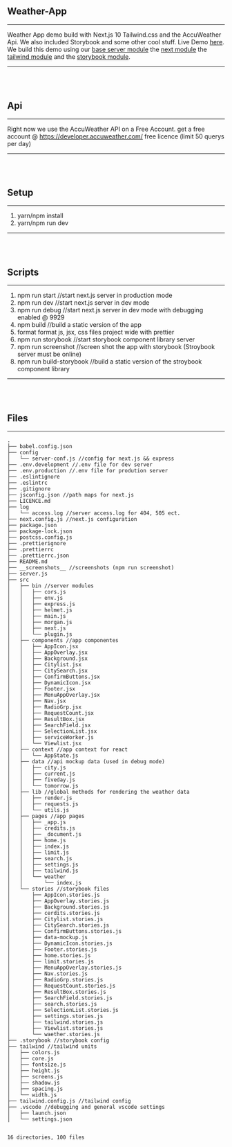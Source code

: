 ## Weather-App
---
Weather App demo build with Next.js 10 Tailwind.css and the AccuWeather Api. We also included Storybook and some other cool stuff. Live Demo [here](https://www.dominikhaid.de/app/weather-app/?target=_blank). We build this demo using our [base server module](https://github.com/dominikhaid/node-base-server) the [next module](https://github.com/dominikhaid/node-module-next) the [tailwind module](https://github.com/dominikhaid/node-module-tailwind-css) and the [storybook module](https://github.com/dominikhaid/node-modules-storybook).

---
<br/>
<br/>


## Api
---
Right now we use the AccuWeather API on a Free Account.
get a free account @ https://developer.accuweather.com/
free licence (limit 50 querys per day)

---

<br/>
<br/>

## Setup
---
1. yarn/npm install
2. yarn/npm run dev
---
<br/>
<br/>

## Scripts
---
1.  npm run start //start next.js server in production mode
2.  npm run dev //start next.js server in dev mode 
3.  npm run debug //start next.js server in dev mode with debugging enabled @ 9929
4.  npm build //build a static version of the app
5.  format format js, jsx, css files project wide with prettier
6.  npm run storybook //start storybook component library server 
7.  npm run screenshot //screen shot the app with storybook (Stroybook server must be online)
8.  npm run build-storybook //build a static version of the stroybook component library
---
<br/>
<br/>

## Files 
---
```
.
├── babel.config.json
├── config
│   └── server-conf.js //config for next.js && express 
├── .env.development //.env file for dev server
├── .env.production //.env file for prodution server
├── .eslintignore 
├── .eslintrc
├── .gitignore
├── jsconfig.json //path maps for next.js
├── LICENCE.md
├── log
│   └── access.log //server access.log for 404, 505 ect.
├── next.config.js //next.js configuration
├── package.json
├── package-lock.json
├── postcss.config.js
├── .prettierignore
├── .prettierrc
├── .prettierrc.json
├── README.md
├── __screenshots__ //screenshots (npm run screenshot)
├── server.js
├── src
│   ├── bin //server modules
│   │   ├── cors.js
│   │   ├── env.js
│   │   ├── express.js
│   │   ├── helmet.js
│   │   ├── main.js
│   │   ├── morgan.js
│   │   ├── next.js
│   │   └── plugin.js
│   ├── components //app componentes
│   │   ├── AppIcon.jsx
│   │   ├── AppOverlay.jsx
│   │   ├── Background.jsx
│   │   ├── Citylist.jsx
│   │   ├── CitySearch.jsx
│   │   ├── ConfirmButtons.jsx
│   │   ├── DynamicIcon.jsx
│   │   ├── Footer.jsx
│   │   ├── MenuAppOverlay.jsx
│   │   ├── Nav.jsx
│   │   ├── RadioGrp.jsx
│   │   ├── RequestCount.jsx
│   │   ├── ResultBox.jsx
│   │   ├── SearchField.jsx
│   │   ├── SelectionList.jsx
│   │   ├── serviceWorker.js
│   │   └── Viewlist.jsx
│   ├── context //app context for react
│   │   └── AppState.js
│   ├── data //api mockup data (used in debug mode) 
│   │   ├── city.js
│   │   ├── current.js
│   │   ├── fiveday.js
│   │   └── tomorrow.js
│   ├── lib //global methods for rendering the weather data
│   │   ├── render.js
│   │   ├── requests.js
│   │   └── utils.js
│   ├── pages //app pages
│   │   ├── _app.js
│   │   ├── credits.js
│   │   ├── _document.js
│   │   ├── home.js
│   │   ├── index.js
│   │   ├── limit.js
│   │   ├── search.js
│   │   ├── settings.js
│   │   ├── tailwind.js
│   │   └── weather
│   │       └── index.js
│   └── stories //storybook files
│       ├── AppIcon.stories.js
│       ├── AppOverlay.stories.js
│       ├── Background.stories.js
│       ├── cerdits.stories.js
│       ├── Citylist.stories.js
│       ├── CitySearch.stories.js
│       ├── ConfirmButtons.stories.js
│       ├── data-mockup.js
│       ├── DynamicIcon.stories.js
│       ├── Footer.stories.js
│       ├── home.stories.js
│       ├── limit.stories.js
│       ├── MenuAppOverlay.stories.js
│       ├── Nav.stories.js
│       ├── RadioGrp.stories.js
│       ├── RequestCount.stories.js
│       ├── ResultBox.stories.js
│       ├── SearchField.stories.js
│       ├── search.stories.js
│       ├── SelectionList.stories.js
│       ├── settings.stories.js
│       ├── tailwind.stories.js
│       ├── Viewlist.stories.js
│       └── waether.stories.js
├── .storybook //storybook config
├── tailwind //tailwind units
│   ├── colors.js
│   ├── core.js
│   ├── fontsize.js
│   ├── height.js
│   ├── screens.js
│   ├── shadow.js
│   ├── spacing.js
│   └── width.js
├── tailwind.config.js //tailwind config
├── .vscode //debugging and general vscode settings
│   ├── launch.json
│   └── settings.json


16 directories, 100 files

```

